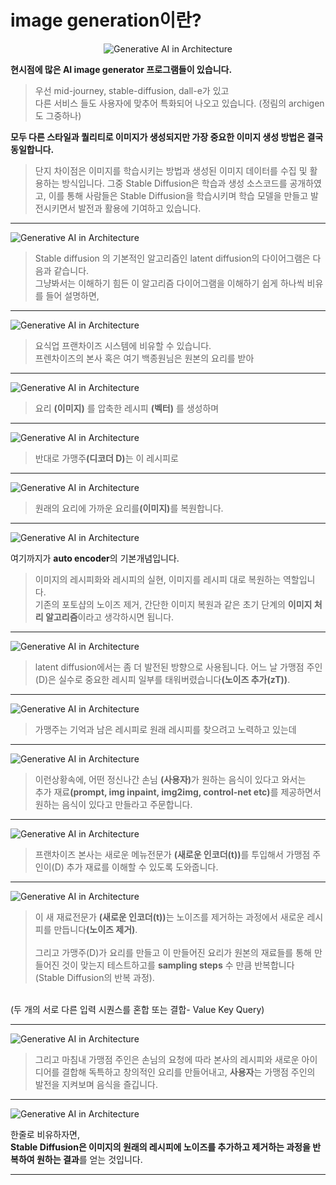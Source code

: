 # image generation이란?
<p align="center">
  <img src="../../img/sd_1.png" alt="Generative AI in Architecture">
</p>

**현시점에 많은 AI image generator 프로그램들이 있습니다.** 

> 우선 mid-journey, stable-diffusion, dall-e가 있고 <br>다른 서비스 들도 사용자에 맞추어 특화되어 나오고 있습니다. (정림의 archigen도 그중하나)

**모두 다른 스타일과 퀄리티로 이미지가 생성되지만 가장 중요한 이미지 생성 방법은 결국 동일합니다.**

> 단지 차이점은 이미지를 학습시키는 방법과 생성된 이미지 데이터를 수집 및 활용하는 방식입니다.
그중 Stable Diffusion은 학습과 생성 소스코드를 공개하였고, 이를 통해 사람들은 Stable Diffusion을 학습시키며 학습 모델을 만들고 발전시키면서 발전과 활용에 기여하고 있습니다.

----
<img src="../../img/sd_2.png" alt="Generative AI in Architecture">

> Stable diffusion 의 기본적인 알고리즘인 latent diffusion의 다이어그램은 다음과 같습니다. 
<br>그냥봐서는 이해하기 힘든 이 알고리즘 다이어그램을 이해하기 쉽게 하나씩 비유를 들어 설명하면,

----

<img src="../../img/sd_3.png" alt="Generative AI in Architecture">

> 요식업 프랜차이즈 시스템에 비유할 수 있습니다. <br>프렌차이즈의 본사 혹은 여기 백종원님은 원본의 요리를 받아

----
<img src="../../img/sd_4.png" alt="Generative AI in Architecture">

> 요리 <b>(이미지)</b> 를 압축한 레시피 <b>(벡터)</b> 를 생성하며 

----

<img src="../../img/sd_5.png" alt="Generative AI in Architecture">

> 반대로 가맹주<b>(디코더 D)</b>는 이 레시피로 

----

<img src="../../img/sd_6.png" alt="Generative AI in Architecture">

> 원래의 요리에 가까운 요리를<b>(이미지)</b>를 복원합니다. 

----

<img src="../../img/sd_7.png" alt="Generative AI in Architecture">

 여기까지가 <b>auto encoder</b>의 기본개념입니다. 

>이미지의 레시피화와 레시피의 실현, 이미지를 레시피 대로 복원하는 역할입니다.
<br>기존의 포토샵의 노이즈 제거, 간단한 이미지 복원과 같은 초기 단계의 <b>이미지 처리 알고리즘</b>이라고 생각하시면 됩니다.

----

<img src="../../img/sd_8.png" alt="Generative AI in Architecture">

>latent diffusion에서는 좀 더 발전된 방향으로 사용됩니다. 
어느 날 가맹점 주인(D)은 실수로 중요한 레시피 일부를 태워버렸습니다<b>(노이즈 추가(zT))</b>. 
----

<img src="../../img/sd_9.png" alt="Generative AI in Architecture">

>가맹주는 기억과 남은 레시피로 원래 레시피를 찾으려고 노력하고 있는데

----

<img src="../../img/sd_10.png" alt="Generative AI in Architecture">

> 이런상황속에, 어떤 정신나간 손님 <b>(사용자)</b>가 원하는 음식이 있다고 와서는 <br>
추가 재료<b>(prompt, img inpaint, img2img, control-net etc)</b>를 제공하면서 원하는 음식이 있다고 만들라고 주문합니다.</p>
----

<img src="../../img/sd_11.png" alt="Generative AI in Architecture">

> 프랜차이즈 본사는 새로운 메뉴전문가
<b>(새로운 인코더(t))</b>를 투입해서 가맹점 주인이(D) 추가 재료를 이해할 수 있도록 도와줍니다. 

----

<img src="../../img/sd_12.png" alt="Generative AI in Architecture">

> 이 새 재료전문가 <b>(새로운 인코더(t))</b>는 노이즈를 제거하는 과정에서 새로운 레시피를 만듭니다<b>(노이즈 제거)</b>. <br><br>
그리고 가맹주(D)가 요리를 만들고 이 만들어진 요리가 원본의 재료들를 통해 만들어진 것이 맞는지 테스트하고를 <b>sampling steps</b> 수 만큼 반복합니다 (Stable Diffusion의 반복 과정).
<br>
(두 개의 서로 다른 입력 시퀀스를 혼합 또는 결합- Value Key Query)

----

<img src="../../img/sd_13.png" alt="Generative AI in Architecture">

> 그리고 마침내 가맹점 주인은 손님의 요청에 따라 본사의 레시피와 새로운 아이디어를 결합해 독특하고 창의적인 요리를 만들어내고,
<b>사용자</b>는 가맹점 주인의 발전을 지켜보며 음식을 즐깁니다.

----

<img src="../../img/sd_14.png" alt="Generative AI in Architecture">

한줄로 비유하자면, <br><b>Stable Diffusion은 이미지의 원래의 레시피에 노이즈를 추가하고 제거하는 과정을 반복하여 원하는 결과</b>를 얻는 것입니다.

----